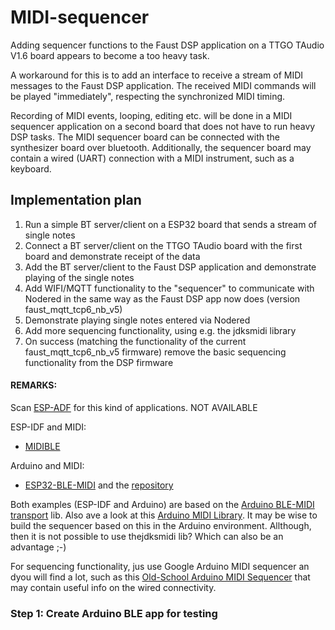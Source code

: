 # MIDI-sequencer

Adding sequencer functions to the Faust DSP application on a TTGO TAudio V1.6 board appears to become a too heavy task.

A workaround for this is to add an interface to receive a stream of MIDI messages to the Faust DSP application. The received MIDI commands will be played "immediately", respecting the synchronized MIDI timing.

Recording of MIDI events, looping, editing etc. will be done in a MIDI sequencer application on a second board that does not have to run heavy DSP tasks. The MIDI sequencer board can be connected with the synthesizer board over bluetooth. Additionally, the sequencer board may contain a wired (UART) connection with a MIDI instrument, such as a keyboard.

## Implementation plan

1. Run a simple BT server/client on a ESP32 board that sends a stream of single notes
2. Connect a BT server/client on the TTGO TAudio board with the first board and demonstrate receipt of the data
3. Add the BT server/client to the Faust DSP application and demonstrate playing of the single notes
4. Add WIFI/MQTT functionality to the "sequencer" to communicate with Nodered in the same way as the Faust DSP app now does (version faust_mqtt_tcp6_nb_v5)
5. Demonstrate playing single notes entered via Nodered
6. Add more sequencing functionality, using e.g. the jdksmidi library
7. On success (matching the functionality of the current faust_mqtt_tcp6_nb_v5 firmware) remove the basic sequencing functionality from the DSP firmware


#### REMARKS:

Scan [ESP-ADF](https://github.com/espressif/esp-adf) for this kind of applications.   NOT AVAILABLE

ESP-IDF and MIDI:

- [MIDIBLE](https://github.com/0x0c/MIDIBLE)

Arduino and MIDI:

- [ESP32-BLE-MIDI](https://www.arduino.cc/reference/en/libraries/esp32-ble-midi/) and the [repository](https://github.com/max22-/ESP32-BLE-MIDI)

Both examples (ESP-IDF and Arduino) are based on the [Arduino BLE-MIDI transport](https://github.com/lathoub/Arduino-BLE-MIDI) lib. Also ave a look at this [Arduino MIDI Library](https://github.com/FortySevenEffects/arduino_midi_library). It may be wise to build the sequencer based on this in the Arduino environment. Allthough, then it is not possible to use thejdksmidi lib? Which can also be an advantage ;-)

For sequencing functionality, jus use Google Arduino MIDI sequencer an dyou will find a lot, such as this [Old-School Arduino MIDI Sequencer](https://www.instructables.com/Old-School-Arduino-MIDI-Sequencer/) that may contain useful info on the wired connectivity.

### Step 1:  Create Arduino BLE app for testing


